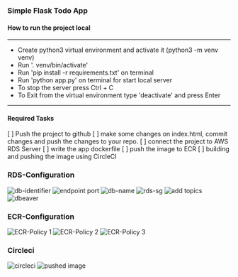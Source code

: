 ### Simple Flask Todo App

#### How to run the project local
<hr>

- Create python3 virtual environment and activate it (python3 -m venv venv)
- Run '. venv/bin/activate'
- Run 'pip install -r requirements.txt' on terminal
- Run 'python app.py' on terminal for start local server
- To stop the server press Ctrl + C
- To Exit from the virtual environment type 'deactivate' and press Enter

<hr>

#### Required Tasks

[ ] Push the project to github
[ ] make some changes on index.html, commit changes and push the changes to your repo.
[ ] connect the project to AWS RDS Server
[ ] write the app dockerfile
[ ] push the image to ECR
[ ] building and pushing the image using CircleCI

### RDS-Configuration

![db-identifier](https://user-images.githubusercontent.com/98274959/169576510-6e98f801-9c53-4b2d-8cdf-3dfeb79a5f97.png)
![endpoint port](https://user-images.githubusercontent.com/98274959/169576545-fb6749e4-2610-4787-b469-94003e0651a6.png)
![db-name](https://user-images.githubusercontent.com/98274959/169576575-2b7cec2c-d12e-4b8e-9d72-959df6b17526.png)
![rds-sg](https://user-images.githubusercontent.com/98274959/169576597-0a926210-3a0c-4289-96e0-b4ed0a2575a2.png)
![add topics](https://user-images.githubusercontent.com/98274959/169576626-ccc68a0d-1a5b-46da-b9b7-06b319389c71.png)
![dbeaver](https://user-images.githubusercontent.com/98274959/169576647-cfb1c64e-e97c-4e48-85bc-03ecc4f9de40.png)


### ECR-Configuration

![ECR-Policy 1](https://user-images.githubusercontent.com/98274959/169587944-9d0bacb5-68ad-44b4-8118-0c0f6f1cc4be.png)
![ECR-Policy 2](https://user-images.githubusercontent.com/98274959/169587991-6b1d7e7a-f736-4a77-b645-dbbd35cf8f25.png)
![ECR-Policy 3](https://user-images.githubusercontent.com/98274959/169588060-c134e5ac-2239-4ab3-a77b-2a6ff42f0d57.png)


### Circleci

![circleci](https://user-images.githubusercontent.com/98274959/169588161-df379160-4bb9-40fa-9e2b-1b97cf62007c.png)
![pushed image](https://user-images.githubusercontent.com/98274959/169588237-334c206c-b860-40ed-93ec-115ac7d20f71.png)
